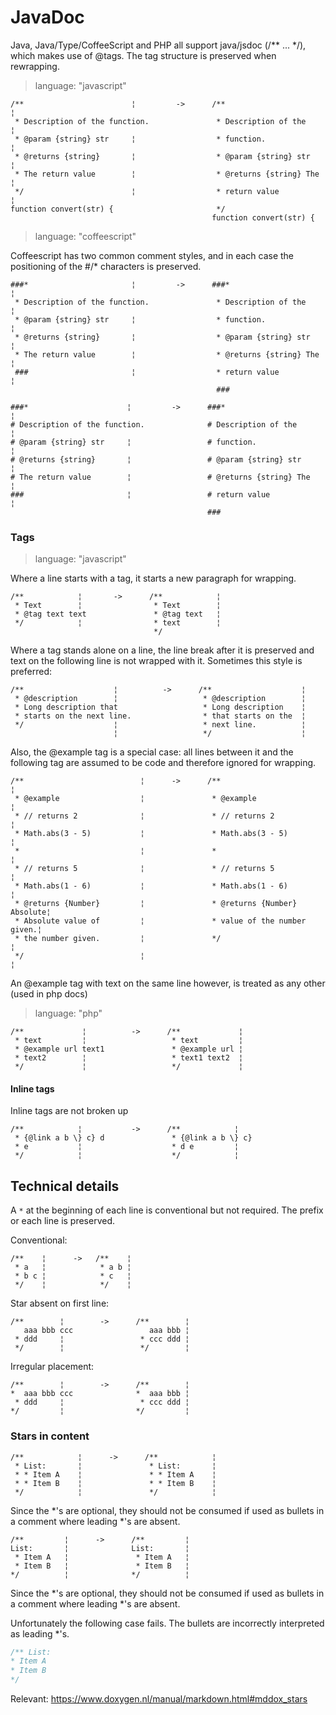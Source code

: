 # JavaDoc

Java, Java/Type/CoffeeScript and PHP all support java/jsdoc (/** ... */), which
makes use of @tags. The tag structure is preserved when rewrapping.

> language: "javascript"

    /**                        ¦         ->      /**                        ¦
     * Description of the function.               * Description of the      ¦
     * @param {string} str     ¦                  * function.               ¦
     * @returns {string}       ¦                  * @param {string} str     ¦
     * The return value        ¦                  * @returns {string} The   ¦
     */                        ¦                  * return value            ¦
    function convert(str) {                       */
                                                 function convert(str) {

> language: "coffeescript"

Coffeescript has two common comment styles, and in each case the positioning of
the #/* characters is preserved.

    ###*                       ¦         ->      ###*                       ¦
     * Description of the function.               * Description of the      ¦
     * @param {string} str     ¦                  * function.               ¦
     * @returns {string}       ¦                  * @param {string} str     ¦
     * The return value        ¦                  * @returns {string} The   ¦
     ###                       ¦                  * return value            ¦
                                                  ###

    ###*                      ¦         ->      ###*                      ¦
    # Description of the function.              # Description of the      ¦
    # @param {string} str     ¦                 # function.               ¦
    # @returns {string}       ¦                 # @param {string} str     ¦
    # The return value        ¦                 # @returns {string} The   ¦
    ###                       ¦                 # return value            ¦
                                                ###

### Tags ###

> language: "javascript"

Where a line starts with a tag, it starts a new paragraph for wrapping.

    /**            ¦       ->      /**            ¦
     * Text        ¦                * Text        ¦
     * @tag text text               * @tag text   ¦
     */            ¦                * text        ¦
                                    */

Where a tag stands alone on a line, the line break after it is preserved and
text on the following line is not wrapped with it. Sometimes this style is
preferred:

    /**                    ¦          ->      /**                    ¦
     * @description        ¦                   * @description        ¦
     * Long description that                   * Long description    ¦
     * starts on the next line.                * that starts on the  ¦
     */                    ¦                   * next line.          ¦
                           ¦                   */                    ¦

Also, the @example tag is a special case: all lines between it and the following
tag are assumed to be code and therefore ignored for wrapping.

    /**                          ¦      ->      /**                          ¦
     * @example                  ¦               * @example                  ¦
     * // returns 2              ¦               * // returns 2              ¦
     * Math.abs(3 - 5)           ¦               * Math.abs(3 - 5)           ¦
     *                           ¦               *                           ¦
     * // returns 5              ¦               * // returns 5              ¦
     * Math.abs(1 - 6)           ¦               * Math.abs(1 - 6)           ¦
     * @returns {Number}         ¦               * @returns {Number} Absolute¦
     * Absolute value of         ¦               * value of the number given.¦
     * the number given.         ¦               */                          ¦
     */                          ¦                                           ¦

An @example tag with text on the same line however, is treated as any other
(used in php docs)

> language: "php"

    /**             ¦          ->      /**             ¦
     * text         ¦                   * text         ¦
     * @example url text1               * @example url ¦
     * text2        ¦                   * text1 text2  ¦
     */             ¦                   */             ¦


#### Inline tags ####

Inline tags are not broken up

    /**            ¦           ->      /**            ¦
     * {@link a b \} c} d               * {@link a b \} c}
     * e           ¦                    * d e         ¦
     */            ¦                    */            ¦


## Technical details ##

A `*` at the beginning of each line is conventional but not required. The prefix
or each line is preserved.

Conventional:

    /**    ¦      ->   /**    ¦
     * a   ¦            * a b ¦
     * b c ¦            * c   ¦
     */    ¦            */    ¦

Star absent on first line:

    /**        ¦        ->      /**        ¦
       aaa bbb ccc                 aaa bbb ¦
     * ddd     ¦                 * ccc ddd ¦
     */        ¦                 */        ¦

Irregular placement:

    /**        ¦        ->      /**        ¦
    *  aaa bbb ccc              *  aaa bbb ¦
     * ddd     ¦                 * ccc ddd ¦
    */         ¦                */         ¦

### Stars in content ###

    /**            ¦      ->      /**            ¦
     * List:       ¦               * List:       ¦
     * * Item A    ¦               * * Item A    ¦
     * * Item B    ¦               * * Item B    ¦
     */            ¦               */            ¦

Since the *'s are optional, they should not be consumed if used as bullets in a
comment where leading *'s are absent.

    /**         ¦      ->      /**         ¦
    List:       ¦              List:       ¦
     * Item A   ¦               * Item A   ¦
     * Item B   ¦               * Item B   ¦
    */          ¦              */          ¦

Since the *'s are optional, they should not be consumed if used as bullets in a
comment where leading *'s are absent.

Unfortunately the following case fails. The bullets are incorrectly interpreted
as leading *'s.

``` js
/** List:
* Item A
* Item B
*/
```

Relevant: https://www.doxygen.nl/manual/markdown.html#mddox_stars
